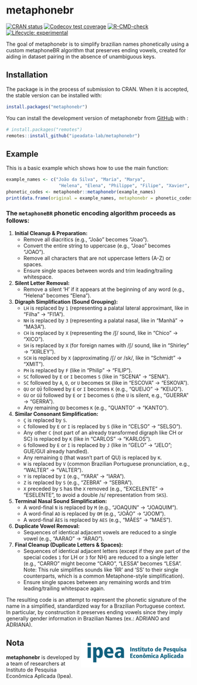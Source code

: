 
<!-- README.md is generated from README.Rmd. Please edit that file -->

# metaphonebr

<!-- badges: start -->

[![CRAN
status](https://www.r-pkg.org/badges/version/metaphonebr)](https://CRAN.R-project.org/package=metaphonebr)
[![Codecov test
coverage](https://codecov.io/gh/ipeadata-lab/metaphonebr/graph/badge.svg)](https://app.codecov.io/gh/ipeadata-lab/metaphonebr)
[![R-CMD-check](https://github.com/ipeadata-lab/metaphonebr/actions/workflows/R-CMD-check.yaml/badge.svg)](https://github.com/ipeadata-lab/metaphonebr/actions/workflows/R-CMD-check.yaml)
[![Lifecycle:
experimental](https://img.shields.io/badge/lifecycle-experimental-orange.svg)](https://lifecycle.r-lib.org/articles/stages.html#experimental)
<!-- badges: end -->

The goal of metaphonebr is to simplify brazilian names phonetically
using a custom metaphoneBR algorithm that preserves ending vowels,
created for aiding in dataset pairing in the absence of unambiguous
keys.

## Installation

The package is in the process of submission to CRAN. When it is
accepted, the stable version can be installed with:

``` r
install.packages("metaphonebr")
```

You can install the development version of metaphonebr from
[GitHub](https://github.com/) with :

``` r
# install.packages("remotes")
remotes::install_github("ipeadata-lab/metaphonebr")
```

## Example

This is a basic example which shows how to use the main function:

``` r
example_names <- c("João da Silva", "Maria", "Marya",
                    "Helena", "Elena", "Philippe", "Filipe", "Xavier", "Chavier")
phonetic_codes <- metaphonebr::metaphonebr(example_names)
print(data.frame(original = example_names, metaphonebr = phonetic_codes))
```

### The `metaphoneBR` phonetic encoding algorithm proceeds as follows:

1.  **Initial Cleanup & Preparation:**
    - Remove all diacritics (e.g., “João” becomes “Joao”).
    - Convert the entire string to uppercase (e.g., “Joao” becomes
      “JOAO”).
    - Remove all characters that are not uppercase letters (A-Z) or
      spaces.
    - Ensure single spaces between words and trim leading/trailing
      whitespace.
2.  **Silent Letter Removal:**
    - Remove a silent ‘H’ if it appears at the beginning of any word
      (e.g., “Helena” becomes “Elena”).
3.  **Digraph Simplification (Sound Grouping):**
    - `LH` is replaced by `1` (representing a palatal lateral
      approximant, like in “Filha” -\> “FI1A”).
    - `NH` is replaced by `3` (representing a palatal nasal, like in
      “Manhã” -\> “MA3A”).
    - `CH` is replaced by `X` (representing the /ʃ/ sound, like in
      “Chico” -\> “XICO”).
    - `SH` is replaced by `X` (for foreign names with /ʃ/ sound, like in
      “Shirley” -\> “XIRLEY”).
    - `SCH` is replaced by `X` (approximating /ʃ/ or /sk/, like in
      “Schmidt” -\> “XMIT”).
    - `PH` is replaced by `F` (like in “Philip” -\> “FILIP”).
    - `SC` followed by `E` or `I` becomes `S` (like in “SCENA” -\>
      “SENA”).
    - `SC` followed by `A`, `O`, or `U` becomes `SK` (like in “ESCOVA”
      -\> “ESKOVA”).
    - `QU` or `QÜ` followed by `E` or `I` becomes `K` (e.g., “QUEIJO”
      -\> “KEIJO”).
    - `GU` or `GÜ` followed by `E` or `I` becomes `G` (the `U` is
      silent, e.g., “GUERRA” -\> “GERRA”).
    - Any remaining `QU` becomes `K` (e.g., “QUANTO” -\> “KANTO”).
4.  **Similar Consonant Simplification:**
    - `Ç` is replaced by `S`.
    - `C` followed by `E` or `I` is replaced by `S` (like in “CELSO” -\>
      “SELSO”).
    - Any other `C` (not part of an already transformed digraph like CH
      or SC) is replaced by `K` (like in “CARLOS” -\> “KARLOS”).
    - `G` followed by `E` or `I` is replaced by `J` (like in “GELO” -\>
      “JELO”; GUE/GUI already handled).
    - Any remaining `Q` (that wasn’t part of QU) is replaced by `K`.
    - `W` is replaced by `V` (common Brazilian Portuguese pronunciation,
      e.g., “WALTER” -\> “VALTER”).
    - `Y` is replaced by `I` (e.g., “YARA” -\> “IARA”).
    - `Z` is replaced by `S` (e.g., “ZEBRA” -\> “SEBRA”).
    - `X` preceded by `S` has the `X` removed (e.g., “EXCELENTE” -\>
      “ESELENTE”, to avoid a double /s/ representation from `SKS`).
5.  **Terminal Nasal Sound Simplification:**
    - A word-final `N` is replaced by `M` (e.g., “JOAQUIN” -\>
      “JOAQUIM”).
    - A word-final `AO` is replaced by `OM` (e.g., “JOÃO” -\> “JOOM”).
    - A word-final `ÃES` is replaced by `AES` (e.g., “MÃES” -\> “MAES”).
6.  **Duplicate Vowel Removal:**
    - Sequences of identical adjacent vowels are reduced to a single
      vowel (e.g., “AARAO” -\> “ARAO”).
7.  **Final Cleanup (Duplicate Letters & Spaces):**
    - Sequences of identical adjacent letters (except if they are part
      of the special codes `1` for LH or `3` for NH) are reduced to a
      single letter (e.g., “CARRO” might become “CARO”, “LESSA” becomes
      “LESA”. Note: This rule simplifies sounds like ‘RR’ and ‘SS’ to
      their single counterparts, which is a common Metaphone-style
      simplification).
    - Ensure single spaces between any remaining words and trim
      leading/trailing whitespace again.

The resulting code is an attempt to represent the phonetic signature of
the name in a simplified, standardized way for a Brazilian Portuguese
context. In particular, by construction it preserves ending vowels since
they imply generally gender information in Brazilian Names (ex.: ADRIANO
and ADRIANA).

## Nota <a href="https://www.ipea.gov.br"><img src="man/figures/ipea_logo.png" alt="Ipea" align="right" width="300"/></a>

**metaphonebr** is developed by a team of researchers at Instituto de
Pesquisa Econômica Aplicada (Ipea).
